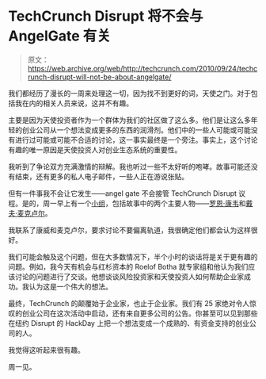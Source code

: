 # TechCrunch Disrupt 将不会与 AngelGate 有关

> 原文：<https://web.archive.org/web/http://techcrunch.com/2010/09/24/techcrunch-disrupt-will-not-be-about-angelgate/>

我们都经历了漫长的一周来处理这一切，因为找不到更好的词，天使之门。对于包括我在内的相关人员来说，这并不有趣。

主要是因为天使投资者作为一个群体为我们的社区做了这么多。他们是让这么多年轻的创业公司从一个想法变成更多的东西的润滑剂。他们中的一些人可能或可能没有进行过可能或可能不合适的讨论，这一事实最终是一个旁注。事实上，这个讨论有趣的唯一原因是天使投资人对创业生态系统的重要性。

我听到了争论双方充满激情的辩解。我也听过一些不太好听的咆哮。故事可能还没有结束，还有更多的私人电子邮件，一些人正在游说张贴。

但有一件事我不会让它发生——angel gate 不会接管 TechCrunch Disrupt 议程。是的，周一早上有一个[小组](https://web.archive.org/web/20230205034540/http://disrupt.beta.techcrunch.com/2010-sf/agenda/)，包括故事中的两个主要人物——[罗恩·康韦](https://web.archive.org/web/20230205034540/http://www.crunchbase.com/person/ron-conway)和[戴夫·麦克卢尔](https://web.archive.org/web/20230205034540/http://www.crunchbase.com/person/dave-mcclure)。

我联系了康威和麦克卢尔，要求讨论不要偏离轨道，我很确定他们都会认为这样很好。

我们可能会触及这个问题，但在大多数情况下，半个小时的谈话将是关于更有趣的问题。例如，我今天有机会与红杉资本的 Roelof Botha 就专家组和他认为我们应该讨论的问题进行了交谈。他想谈谈风险投资家和天使投资人如何帮助企业家成功。我认为这是一个伟大的想法。

最终，TechCrunch 的颠覆始于企业家，也止于企业家。我们有 25 家绝对令人惊叹的创业公司在这次活动中启动，还有来自更多公司的公告。你甚至可以见到那些在纽约 Disrupt 的 HackDay 上把一个想法变成一个成熟的、有资金支持的创业公司的人。

我觉得这听起来很有趣。

周一见。